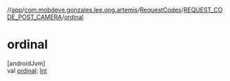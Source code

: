 //[app](../../../../index.md)/[com.mobdeve.gonzales.lee.ong.artemis](../../index.md)/[RequestCodes](../index.md)/[REQUEST_CODE_POST_CAMERA](index.md)/[ordinal](ordinal.md)

# ordinal

[androidJvm]\
val [ordinal](ordinal.md): [Int](https://kotlinlang.org/api/latest/jvm/stdlib/kotlin/-int/index.html)
